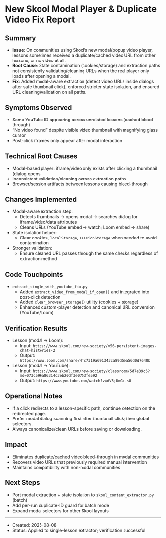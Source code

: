 # New Skool Modal Player & Duplicate Video Fix Report

## Summary
- **Issue**: On communities using Skool’s new modal/popup video player, lessons sometimes received a duplicate/cached video URL from other lessons, or no video at all.
- **Root Cause**: State contamination (cookies/storage) and extraction paths not consistently validating/cleaning URLs when the real player only loads after opening a modal.
- **Fix**: Added modal-aware extraction (detect video URLs inside dialogs after safe thumbnail click), enforced stricter state isolation, and ensured URL cleaning/validation on all paths.

## Symptoms Observed
- Same YouTube ID appearing across unrelated lessons (cached bleed-through)
- “No video found” despite visible video thumbnail with magnifying glass cursor
- Post-click iframes only appear after modal interaction

## Technical Root Causes
- Modal-based player: iframe/video only exists after clicking a thumbnail (dialog opens)
- Inconsistent validation/cleaning across extraction paths
- Browser/session artifacts between lessons causing bleed-through

## Changes Implemented
- Modal-aware extraction step:
  - Detects thumbnails → opens modal → searches dialog for iframe/video/data attributes
  - Cleans URLs (YouTube embed → watch; Loom embed → share)
- State isolation helper:
  - Clear cookies, `localStorage`, `sessionStorage` when needed to avoid contamination
- Stronger validation:
  - Ensure cleaned URL passes through the same checks regardless of extraction method

## Code Touchpoints
- `extract_single_with_youtube_fix.py`
  - Added `extract_video_from_modal_if_open()` and integrated into post-click detection
  - Added `clear_browser_storage()` utility (cookies + storage)
  - Enhanced custom-player detection and canonical URL conversion (YouTube/Loom)

## Verification Results
- Lesson (modal → Loom):
  - Input: `https://www.skool.com/new-society/v56-persistent-images-chat-histories-2`
  - Output: `https://www.loom.com/share/4fc7319a691343ca89d5ea56d0d7640b`
- Lesson (modal → YouTube):
  - Input: `https://www.skool.com/new-society/classroom/5d7e39c5?md=073c596a86314c3eb20df3e0753fe592`
  - Output: `https://www.youtube.com/watch?v=dV5jUmGe-s8`

## Operational Notes
- If a click redirects to a lesson-specific path, continue detection on the redirected page.
- Prefer modal dialog scanning first after thumbnail click; then global selectors.
- Always canonicalize/clean URLs before saving or downloading.

## Impact
- Eliminates duplicate/cached video bleed-through in modal communities
- Recovers video URLs that previously required manual intervention
- Maintains compatibility with non-modal communities

## Next Steps
- Port modal extraction + state isolation to `skool_content_extractor.py` (batch)
- Add per-run duplicate-ID guard for batch mode
- Expand modal selectors for other Skool layouts

---
- Created: 2025-08-08
- Status: Applied to single-lesson extractor; verification successful

